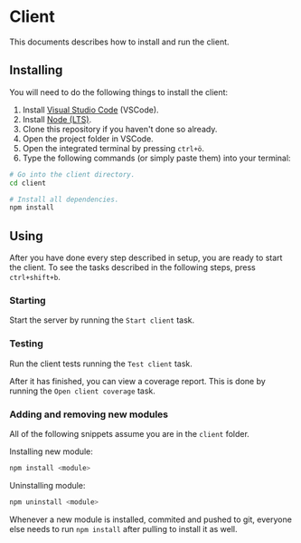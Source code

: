 # Client

This documents describes how to install and run the client.

## Installing

You will need to do the following things to install the client:

1. Install [Visual Studio Code](https://code.visualstudio.com/) (VSCode).
2. Install [Node (LTS)](https://nodejs.org/en/).
3. Clone this repository if you haven't done so already.
4. Open the project folder in VSCode.
5. Open the integrated terminal by pressing `ctrl+ö`.
6. Type the following commands (or simply paste them) into your terminal:

```bash
# Go into the client directory.
cd client

# Install all dependencies.
npm install
```

## Using

After you have done every step described in setup, you are ready to start the client.
To see the tasks described in the following steps, press `ctrl+shift+b`.

### Starting

Start the server by running the `Start client` task.

### Testing

Run the client tests running the `Test client` task.

After it has finished, you can view a coverage report.
This is done by running the `Open client coverage` task.

### Adding and removing new modules

All of the following snippets assume you are in the `client` folder.

Installing new module:

```bash
npm install <module>
```

Uninstalling module:

```bash
npm uninstall <module>
```

Whenever a new module is installed, commited and pushed to git, everyone else needs to run `npm install` after pulling to install it as well.

